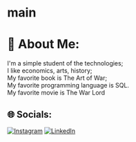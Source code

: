 # main
# 💫 About Me:
I'm a simple student of the technologies;<br>I like economics, arts, history;<br>My favorite book is The Art of War;<br>My favorite programming language is SQL.<br>My favorite movie is The War Lord <br>


## 🌐 Socials:
[![Instagram](https://img.shields.io/badge/Instagram-%23E4405F.svg?logo=Instagram&logoColor=white)](https://instagram.com/ar_thur_0) [![LinkedIn](https://img.shields.io/badge/LinkedIn-%230077B5.svg?logo=linkedin&logoColor=white)](https://linkedin.com/in/https://www.linkedin.com/in/jos%C3%A9-arthur-8153741a0) 
<!-- Proudly created with GPRM ( https://gprm.itsvg.in ) -->
